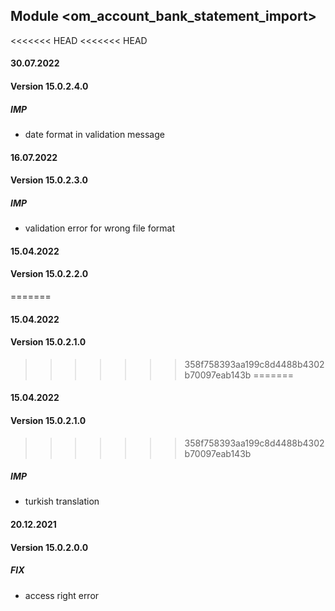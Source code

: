 ## Module <om_account_bank_statement_import>

<<<<<<< HEAD
<<<<<<< HEAD
#### 30.07.2022
#### Version 15.0.2.4.0
##### IMP
- date format in validation message

#### 16.07.2022
#### Version 15.0.2.3.0
##### IMP
- validation error for wrong file format

#### 15.04.2022
#### Version 15.0.2.2.0
=======
#### 15.04.2022
#### Version 15.0.2.1.0
>>>>>>> 358f758393aa199c8d4488b4302b70097eab143b
=======
#### 15.04.2022
#### Version 15.0.2.1.0
>>>>>>> 358f758393aa199c8d4488b4302b70097eab143b
##### IMP
- turkish translation

#### 20.12.2021
#### Version 15.0.2.0.0
##### FIX
- access right error
